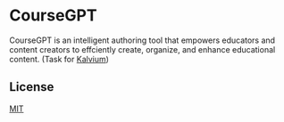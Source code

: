 # CourseGPT

CourseGPT is an intelligent authoring tool that empowers educators and content
creators to effciently create, organize, and enhance educational content.
(Task for [Kalvium](https://kalvium.com/))

## License

[MIT](./LICENSE)
